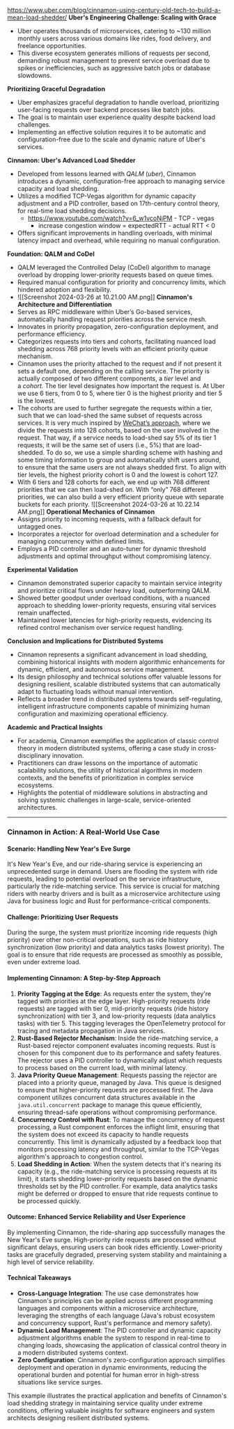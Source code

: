 https://www.uber.com/blog/cinnamon-using-century-old-tech-to-build-a-mean-load-shedder/
**Uber's Engineering Challenge: Scaling with Grace**
- Uber operates thousands of microservices, catering to ~130 million monthly users across various domains like rides, food delivery, and freelance opportunities.
- This diverse ecosystem generates millions of requests per second, demanding robust management to prevent service overload due to spikes or inefficiencies, such as aggressive batch jobs or database slowdowns.

**Prioritizing Graceful Degradation**
- Uber emphasizes graceful degradation to handle overload, prioritizing user-facing requests over backend processes like batch jobs.
- The goal is to maintain user experience quality despite backend load challenges.
- Implementing an effective solution requires it to be automatic and configuration-free due to the scale and dynamic nature of Uber's services.

**Cinnamon: Uber's Advanced Load Shedder**
- Developed from lessons learned with *QALM* (*uber*), Cinnamon introduces a dynamic, configuration-free approach to managing service capacity and load shedding.
- Utilizes a modified TCP-Vegas algorithm for dynamic capacity adjustment and a PID controller, based on 17th-century control theory, for real-time load shedding decisions.
	- https://www.youtube.com/watch?v=6_w1vcoNjPM - TCP - vegas
		- increase congestion window = expectedRTT - actual RTT < 0
- Offers significant improvements in handling overloads, with minimal latency impact and overhead, while requiring no manual configuration.

**Foundation: QALM and CoDel**
- QALM leveraged the Controlled Delay (CoDel) algorithm to manage overload by dropping lower-priority requests based on queue times.
- Required manual configuration for priority and concurrency limits, which hindered adoption and flexibility.
- ![[Screenshot 2024-03-26 at 10.21.00 AM.png]]
**Cinnamon's Architecture and Differentiation**
- Serves as RPC middleware within Uber’s Go-based services, automatically handling request priorities across the service mesh.
- Innovates in priority propagation, zero-configuration deployment, and performance efficiency.
- Categorizes requests into tiers and cohorts, facilitating nuanced load shedding across 768 priority levels with an efficient priority queue mechanism.
- Cinnamon uses the priority attached to the request and if not present it sets a default one, depending on the calling service. The priority is actually composed of two different components, a _tier_ level and a _cohort._ The tier level designates how important the request is. At Uber we use 6 tiers, from 0 to 5, where tier 0 is the highest priority and tier 5 is the lowest.
- The cohorts are used to further segregate the requests within a tier, such that we can load-shed the same subset of requests across services. It is very much inspired by [WeChat’s approach](https://arxiv.org/abs/1806.04075?uclick_id=28918488-4758-4dfb-9ce0-4c7f90a8d89b), where we divide the requests into 128 cohorts, based on the user involved in the request. That way, if a service needs to load-shed say 5% of its tier 1 requests, it will be the same set of users (i.e., 5%) that are load-shedded. To do so, we use a simple sharding scheme with hashing and some timing information to group and automatically shift users around, to ensure that the same users are not always shedded first. To align with tier levels, the highest priority cohort is 0 and the lowest is cohort 127.
- With 6 tiers and 128 cohorts for each, we end up with 768 different priorities that we can then load-shed on. With “only” 768 different priorities, we can also build a very efficient priority queue with separate buckets for each priority.
![[Screenshot 2024-03-26 at 10.22.14 AM.png]]
**Operational Mechanics of Cinnamon**
- Assigns priority to incoming requests, with a fallback default for untagged ones.
- Incorporates a rejector for overload determination and a scheduler for managing concurrency within defined limits.
- Employs a PID controller and an auto-tuner for dynamic threshold adjustments and optimal throughput without compromising latency.

**Experimental Validation**
- Cinnamon demonstrated superior capacity to maintain service integrity and prioritize critical flows under heavy load, outperforming QALM.
- Showed better goodput under overload conditions, with a nuanced approach to shedding lower-priority requests, ensuring vital services remain unaffected.
- Maintained lower latencies for high-priority requests, evidencing its refined control mechanism over service request handling.

**Conclusion and Implications for Distributed Systems**
- Cinnamon represents a significant advancement in load shedding, combining historical insights with modern algorithmic enhancements for dynamic, efficient, and autonomous service management.
- Its design philosophy and technical solutions offer valuable lessons for designing resilient, scalable distributed systems that can automatically adapt to fluctuating loads without manual intervention.
- Reflects a broader trend in distributed systems towards self-regulating, intelligent infrastructure components capable of minimizing human configuration and maximizing operational efficiency.

**Academic and Practical Insights**
- For academia, Cinnamon exemplifies the application of classic control theory in modern distributed systems, offering a case study in cross-disciplinary innovation.
- Practitioners can draw lessons on the importance of automatic scalability solutions, the utility of historical algorithms in modern contexts, and the benefits of prioritization in complex service ecosystems.
- Highlights the potential of middleware solutions in abstracting and solving systemic challenges in large-scale, service-oriented architectures.
-----
### Cinnamon in Action: A Real-World Use Case

#### Scenario: Handling New Year's Eve Surge
It's New Year's Eve, and our ride-sharing service is experiencing an unprecedented surge in demand. Users are flooding the system with ride requests, leading to potential overload on the service infrastructure, particularly the ride-matching service. This service is crucial for matching riders with nearby drivers and is built as a microservice architecture using Java for business logic and Rust for performance-critical components.
#### Challenge: Prioritizing User Requests
During the surge, the system must prioritize incoming ride requests (high priority) over other non-critical operations, such as ride history synchronization (low priority) and data analytics tasks (lowest priority). The goal is to ensure that ride requests are processed as smoothly as possible, even under extreme load.
#### Implementing Cinnamon: A Step-by-Step Approach
1. **Priority Tagging at the Edge**: As requests enter the system, they're tagged with priorities at the edge layer. High-priority requests (ride requests) are tagged with tier 0, mid-priority requests (ride history synchronization) with tier 3, and low-priority requests (data analytics tasks) with tier 5. This tagging leverages the OpenTelemetry protocol for tracing and metadata propagation in Java services.
2. **Rust-Based Rejector Mechanism**: Inside the ride-matching service, a Rust-based rejector component evaluates incoming requests. Rust is chosen for this component due to its performance and safety features. The rejector uses a PID controller to dynamically adjust which requests to process based on the current load, with minimal latency.
3. **Java Priority Queue Management**: Requests passing the rejector are placed into a priority queue, managed by Java. This queue is designed to ensure that higher-priority requests are processed first. The Java component utilizes concurrent data structures available in the `java.util.concurrent` package to manage this queue efficiently, ensuring thread-safe operations without compromising performance.
4. **Concurrency Control with Rust**: To manage the concurrency of request processing, a Rust component enforces the inflight limit, ensuring that the system does not exceed its capacity to handle requests concurrently. This limit is dynamically adjusted by a feedback loop that monitors processing latency and throughput, similar to the TCP-Vegas algorithm's approach to congestion control.
5. **Load Shedding in Action**: When the system detects that it's nearing its capacity (e.g., the ride-matching service is processing requests at its limit), it starts shedding lower-priority requests based on the dynamic thresholds set by the PID controller. For example, data analytics tasks might be deferred or dropped to ensure that ride requests continue to be processed quickly.
#### Outcome: Enhanced Service Reliability and User Experience
By implementing Cinnamon, the ride-sharing app successfully manages the New Year's Eve surge. High-priority ride requests are processed without significant delays, ensuring users can book rides efficiently. Lower-priority tasks are gracefully degraded, preserving system stability and maintaining a high level of service reliability.
#### Technical Takeaways
- **Cross-Language Integration**: The use case demonstrates how Cinnamon's principles can be applied across different programming languages and components within a microservice architecture, leveraging the strengths of each language (Java's robust ecosystem and concurrency support, Rust's performance and memory safety).
- **Dynamic Load Management**: The PID controller and dynamic capacity adjustment algorithms enable the system to respond in real-time to changing loads, showcasing the application of classical control theory in a modern distributed systems context.
- **Zero Configuration**: Cinnamon's zero-configuration approach simplifies deployment and operation in dynamic environments, reducing the operational burden and potential for human error in high-stress situations like service surges.

This example illustrates the practical application and benefits of Cinnamon's load shedding strategy in maintaining service quality under extreme conditions, offering valuable insights for software engineers and system architects designing resilient distributed systems.